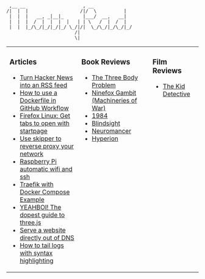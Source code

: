 ```
 ,__ __                     , __              
/|  |  |                   /|/  \          |  
 |  |  |   __, _|__|_       |___/  __,   __|  
 |  |  |  /  |  |  |  |   | | \   /  |  /  |  
 |  |  |_/\_/|_/|_/|_/ \_/|/|  \_/\_/|_/\_/|_/
                         /|                   
                         \|                   
```



<table><tr><td valign="top">

### Articles
- [Turn Hacker News into an RSS feed](https://soapstone.mradford.com/hn-rss-guide/)
- [How to use a Dockerfile in GitHub Workflow](https://soapstone.mradford.com/running-docker-in-github-workflow/)
- [Firefox Linux: Get tabs to open with startpage](https://soapstone.mradford.com/firefox-get-tabs-to-open-with-custom-startpage/)
- [Use skipper to reverse proxy your network](https://soapstone.mradford.com/skipper-reverse-proxy-guide/)
- [Raspberry Pi automatic wifi and ssh](https://soapstone.mradford.com/raspberry-pi-automatic-wifi-and-ssh/)
- [Traefik with Docker Compose Example](https://soapstone.mradford.com/traefik-docker-compose-example/)
- [YEAHBOI! The dopest guide to three.js](https://soapstone.mradford.com/yeahboi-with-threejs/)
- [Serve a website directly out of DNS](https://soapstone.mradford.com/serve-a-website-directly-out-of-dns/)
- [How to tail logs with syntax highlighting](https://soapstone.mradford.com/tail-logs-with-syntax-highlighting/)
</td><td valign="top">

### Book Reviews
- [The Three Body Problem](https://books.mradford.com/the-three-body-problem/)
- [Ninefox Gambit (Machineries of War)](https://books.mradford.com/ninefox-gambit/)
- [1984](https://books.mradford.com/1984/)
- [Blindsight](https://books.mradford.com/blindsight/)
- [Neuromancer](https://books.mradford.com/neuromancer/)
- [Hyperion](https://books.mradford.com/hyperion/)
</td><td valign="top">

### Film Reviews
- [The Kid Detective](https://film.mradford.com/the-kid-detective/)
</td></tr></table>

